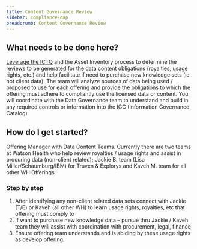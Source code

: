 ```yaml
---
title: Content Governance Review
sidebar: compliance-dap
breadcrumb: Content Governance Review
---
```


## What needs to be done here?
[Leverage the ICTQ](../../../dev/market-opportunity/ictq/) and the Asset Inventory process to determine the reviews to be generated for the data content obligations (royalties, usage rights, etc.) and help facilitate if need to purchase new knowledge sets (ie not client data).
The team will analyze sources of data being used / proposed to use for each offering and provide the obligations to which the offering must adhere to compliantly use the licensed data or content.
You will coordinate with the Data Governance team to understand and build in any required controls or information into the IGC (Information Governance Catalog)

## How do I get started?
Offering Manager with Data Content Teams. Currently there are two teams at Watson Health who help review royalties / usage rights and assist in procuring data (non-client related); Jackie B. team (Lisa Miller/Schaumburg/IBM) for Truven & Explorys and Kaveh M. team for all other WH Offerings.

### Step by step
1. After identifying any non-client related data sets connect with Jackie (T/E) or Kaveh (all other WH) to learn usage rights, royalties, etc that offering must comply to
2. If want to purchase new knowledge data – pursue thru Jackie / Kaveh team they will assist with coordination with procurement, legal, finance
3. Ensure offering team understands and is abiding by these usage rights as develop offering.
